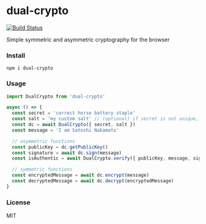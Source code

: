 # dual-crypto

[![Build Status](https://travis-ci.org/hotwallet/dual-crypto.svg?branch=master)](https://travis-ci.org/hotwallet/dual-crypto)

Simple symmetric and asymmetric cryptography for the browser

### Install

```
npm i dual-crypto
```

### Usage

```js
import DualCrypto from 'dual-crypto'

async () => {
  const secret = 'correct horse battery staple'
  const salt = 'my custom salt' // (optional) if secret is not unique, use a custom salt
  const dc = await DualCrypto({ secret, salt })
  const message = 'I am Satoshi Nakamoto'

  // asymmetric functions
  const publicKey = dc.getPublicKey()
  const signature = await dc.sign(message)
  const isAuthentic = await DualCrypto.verify({ publicKey, message, signature })

  // symmetric functions
  const encryptedMessage = await dc.encrypt(message)
  const decryptedMessage = await dc.decrypt(encryptedMessage)
}
```

### License

MIT